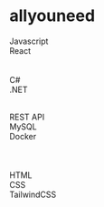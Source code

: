 # allyouneed

Javascript </br>
React </br>
</br>
</br>
C# </br>
.NET </br>

</br>
REST API</br>
MySQL</br>
Docker </br>


</br>
</br>
</br>
HTML  </br>
CSS  </br>
TailwindCSS  </br>
